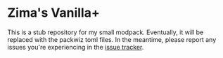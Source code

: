# Zima's Vanilla+

This is a stub repository for my small modpack. Eventually, it will be replaced with the packwiz toml files. In the meantime, please report any issues you're experiencing in the [issue tracker](https://github.com/yeenbean/zimas-vanillaplus/issues).
